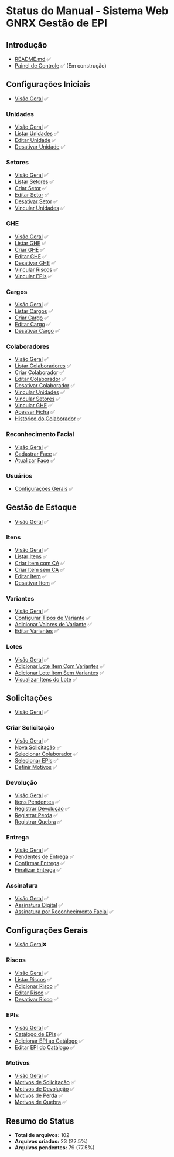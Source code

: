 # Status do Manual - Sistema Web GNRX Gestão de EPI

## Introdução
- [README.md](README.md) ✅
- [Painel de Controle](painel.md) ✅ (Em construção)

## Configurações Iniciais
- [Visão Geral](configuracoes-iniciais/README.md) ✅

### Unidades
- [Visão Geral](configuracoes-iniciais/unidades/README.md) ✅
- [Listar Unidades](configuracoes-iniciais/unidades/listar-unidades.md) ✅
- [Editar Unidade](configuracoes-iniciais/unidades/editar-unidade.md) ✅
- [Desativar Unidade](configuracoes-iniciais/unidades/desativar-unidade.md) ✅

### Setores
- [Visão Geral](configuracoes-iniciais/setores/README.md) ✅
- [Listar Setores](configuracoes-iniciais/setores/listar-setores.md) ✅
- [Criar Setor](configuracoes-iniciais/setores/criar-setor.md) ✅
- [Editar Setor](configuracoes-iniciais/setores/editar-setor.md) ✅
- [Desativar Setor](configuracoes-iniciais/setores/desativar-setor.md) ✅
- [Vincular Unidades](configuracoes-iniciais/setores/vincular-unidades.md) ✅

### GHE
- [Visão Geral](configuracoes-iniciais/ghe/README.md) ✅
- [Listar GHE](configuracoes-iniciais/ghe/listar-ghe.md) ✅
- [Criar GHE](configuracoes-iniciais/ghe/criar-ghe.md) ✅
- [Editar GHE](configuracoes-iniciais/ghe/editar-ghe.md) ✅
- [Desativar GHE](configuracoes-iniciais/ghe/desativar-ghe.md) ✅
- [Vincular Riscos](configuracoes-iniciais/ghe/vincular-riscos.md) ✅
- [Vincular EPIs](configuracoes-iniciais/ghe/vincular-epis.md) ✅

### Cargos
- [Visão Geral](configuracoes-iniciais/cargos/README.md) ✅
- [Listar Cargos](configuracoes-iniciais/cargos/listar-cargos.md) ✅
- [Criar Cargo](configuracoes-iniciais/cargos/criar-cargo.md) ✅
- [Editar Cargo](configuracoes-iniciais/cargos/editar-cargo.md) ✅
- [Desativar Cargo](configuracoes-iniciais/cargos/desativar-cargo.md) ✅

### Colaboradores
- [Visão Geral](configuracoes-iniciais/colaboradores/README.md) ✅
- [Listar Colaboradores](configuracoes-iniciais/colaboradores/listar-colaboradores.md) ✅
- [Criar Colaborador](configuracoes-iniciais/colaboradores/criar-colaborador.md) ✅
- [Editar Colaborador](configuracoes-iniciais/colaboradores/editar-colaborador.md) ✅
- [Desativar Colaborador](configuracoes-iniciais/colaboradores/desativar-colaborador.md) ✅
- [Vincular Unidades](configuracoes-iniciais/colaboradores/vincular-unidades.md) ✅
- [Vincular Setores](configuracoes-iniciais/colaboradores/vincular-setores.md) ✅
- [Vincular GHE](configuracoes-iniciais/colaboradores/vincular-ghe.md) ✅
- [Acessar Ficha](ficha-epi-digital/acessar-ficha.md) ✅
- [Histórico do Colaborador](configuracoes-iniciais/colaboradores/historico-colaborador.md) ✅

### Reconhecimento Facial
- [Visão Geral](configuracoes-iniciais/reconhecimento-facial/README.md) ✅
- [Cadastrar Face](configuracoes-iniciais/reconhecimento-facial/cadastrar-face.md) ✅
- [Atualizar Face](configuracoes-iniciais/reconhecimento-facial/atualizar-face.md) ✅

### Usuários
- [Configurações Gerais](configuracoes-iniciais/usuarios/README.md) ✅


## Gestão de Estoque
- [Visão Geral](gestao-estoque/README.md) ✅

### Itens
- [Visão Geral](gestao-estoque/itens/README.md) ✅
- [Listar Itens](gestao-estoque/itens/listar-itens.md) ✅
- [Criar Item com CA](gestao-estoque/itens/criar-item-com-ca.md) ✅
- [Criar Item sem CA](gestao-estoque/itens/criar-item-sem-ca.md) ✅
- [Editar Item](gestao-estoque/itens/editar-item.md) ✅
- [Desativar Item](gestao-estoque/itens/desativar-item.md) ✅

### Variantes
- [Visão Geral](gestao-estoque/variantes/README.md) ✅
- [Configurar Tipos de Variante](gestao-estoque/variantes/configurar-tipos-variante.md) ✅
- [Adicionar Valores de Variante](gestao-estoque/variantes/adicionar-valores-variante.md) ✅
- [Editar Variantes](gestao-estoque/variantes/editar-variantes.md) ✅

### Lotes
- [Visão Geral](gestao-estoque/lotes/README.md) ✅
- [Adicionar Lote Item Com Variantes](gestao-estoque/lotes/adicionar-lote-com-variantes.md) ✅
- [Adicionar Lote Item Sem Variantes](gestao-estoque/lotes/adicionar-lote-sem-variantes.md) ✅
- [Visualizar Itens do Lote](gestao-estoque/lotes/visualizar-items-lote.md) ✅

## Solicitações
- [Visão Geral](solicitacoes/README.md) ✅

### Criar Solicitação
- [Visão Geral](solicitacoes/README.md) ✅
- [Nova Solicitação](solicitacoes/nova-solicitacao.md) ✅
- [Selecionar Colaborador](solicitacoes/selecionar-colaborador.md) ✅
- [Selecionar EPIs](solicitacoes/selecionar-epis.md) ✅
- [Definir Motivos](solicitacoes/definir-motivos.md) ✅

### Devolução
- [Visão Geral](solicitacoes/devolucao/README.md) ✅
- [Itens Pendentes](solicitacoes/devolucao/itens-pendentes.md) ✅
- [Registrar Devolução](solicitacoes/devolucao/registrar-devolucao.md) ✅
- [Registrar Perda](solicitacoes/devolucao/registrar-perda.md) ✅
- [Registrar Quebra](solicitacoes/devolucao/registrar-quebra.md) ✅

### Entrega
- [Visão Geral](solicitacoes/entrega/README.md) ✅
- [Pendentes de Entrega](solicitacoes/entrega/pendentes-entrega.md) ✅
- [Confirmar Entrega](solicitacoes/entrega/confirmar-entrega.md) ✅
- [Finalizar Entrega](solicitacoes/entrega/finalizar-entrega.md) ✅

### Assinatura
- [Visão Geral](solicitacoes/assinatura/README.md) ✅
- [Assinatura Digital](solicitacoes/assinatura/assinatura-digital.md) ✅
- [Assinatura por Reconhecimento Facial](solicitacoes/assinatura/assinatura-reconhecimento-facial.md) ✅

## Configurações Gerais
- [Visão Geral](configuracoes-gerais/README.md)❌

### Riscos
- [Visão Geral](configuracoes-gerais/riscos/README.md) ✅
- [Listar Riscos](configuracoes-gerais/riscos/listar-riscos.md) ✅
- [Adicionar Risco](configuracoes-gerais/riscos/adicionar-risco.md) ✅
- [Editar Risco](configuracoes-gerais/riscos/editar-risco.md) ✅
- [Desativar Risco](configuracoes-gerais/riscos/desativar-risco.md) ✅

### EPIs
- [Visão Geral](configuracoes-gerais/epis/README.md) ✅
- [Catálogo de EPIs](configuracoes-gerais/epis/catalogo-epis.md) ✅
- [Adicionar EPI ao Catálogo](configuracoes-gerais/epis/adicionar-epi-catalogo.md) ✅
- [Editar EPI do Catálogo](configuracoes-gerais/epis/editar-epi-catalogo.md) ✅

### Motivos
- [Visão Geral](configuracoes-gerais/motivos/README.md) ✅
- [Motivos de Solicitação](configuracoes-gerais/motivos/motivos-solicitacao.md) ✅
- [Motivos de Devolução](configuracoes-gerais/motivos/motivos-devolucao.md) ✅
- [Motivos de Perda](configuracoes-gerais/motivos/motivos-perda.md) ✅
- [Motivos de Quebra](configuracoes-gerais/motivos/motivos-quebra.md) ✅ 

## Resumo do Status
- **Total de arquivos:** 102
- **Arquivos criados:** 23 (22.5%)
- **Arquivos pendentes:** 79 (77.5%)